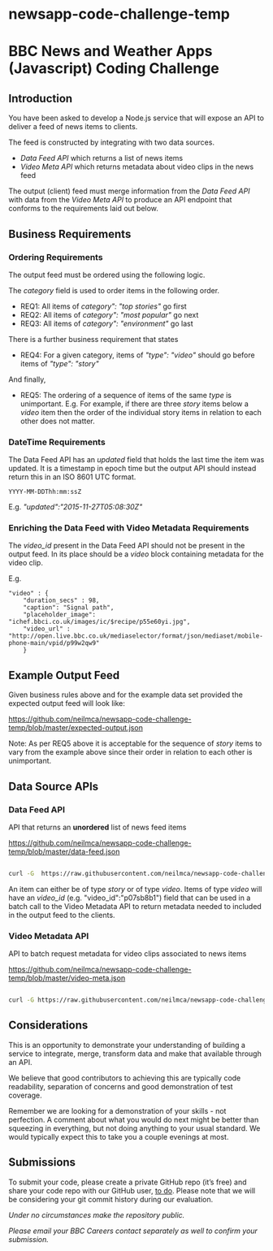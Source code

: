 # newsapp-code-challenge-temp

  

# BBC News and Weather Apps (Javascript) Coding Challenge

  

## Introduction

You have been asked to develop a Node.js service that will expose an API to deliver a feed of news items to clients.

The feed is constructed by integrating with two data sources.
* *Data Feed API* which returns a list of news items
* *Video Meta API* which returns metadata about video clips in the news feed

The output (client) feed must merge information from the *Data Feed API* with data from the *Video Meta API* to produce an API endpoint that conforms to the requirements laid out below.

## Business Requirements

### Ordering Requirements
The output feed must be ordered using the following logic.

The *category* field is used to order items in the following order.
* REQ1: All  items of *category": "top stories"* go first
* REQ2: All  items of *category": "most popular"* go next
* REQ3: All  items of *category": "environment"* go last

There is a further business requirement that states
* REQ4: For a given category, items of *"type": "video"* should go before items of *"type": "story"* 

And finally,
* REQ5: The ordering of a sequence of items of the same *type* is unimportant. E.g. For example, if there are three *story* items below a *video* item then the order of the individual story items in relation to each other does not matter.

### DateTime Requirements

The Data Feed API has an *updated* field that  holds the last time the item was updated. It is a timestamp in epoch time but the output API should instead return this in an ISO 8601 UTC format.

```YYYY-MM-DDThh:mm:ssZ```

E.g. *"updated":"2015-11-27T05:08:30Z"*

### Enriching the Data Feed with Video Metadata Requirements

The *video_id* present in the Data Feed API should not be present in the output feed. In its place should be a *video* block containing metadata for the video clip.

E.g. 

```
"video" : {
    "duration_secs" : 98,
    "caption": "Signal path",
    "placeholder_image": "ichef.bbci.co.uk/images/ic/$recipe/p55e60yi.jpg",
    "video_url" : "http://open.live.bbc.co.uk/mediaselector/format/json/mediaset/mobile-phone-main/vpid/p99w2qw9"
    }
```

## Example Output Feed
 Given business rules above and for the example data set provided the expected output feed will look like:
 
 https://github.com/neilmca/newsapp-code-challenge-temp/blob/master/expected-output.json

Note: As per REQ5 above it is acceptable for the sequence of *story* items to vary from the example above since their order in relation to each other is unimportant.
  
## Data Source APIs
### Data Feed API

API that returns an **unordered** list of news feed items

https://github.com/neilmca/newsapp-code-challenge-temp/blob/master/data-feed.json

```bash

curl -G  https://raw.githubusercontent.com/neilmca/newsapp-code-challenge-temp/master/data-feed.json

```

  

An item can either be of type *story* or of type *video*. Items of type *video* will have an *video_id* (e.g. "video_id":"p07sb8b1") field that can be used in a batch call to the Video Metadata API to return metadata needed to included in the output feed to the clients.

  

### Video Metadata API

API to batch request metadata for video clips associated to news items

https://github.com/neilmca/newsapp-code-challenge-temp/blob/master/video-meta.json

```bash

curl -G https://raw.githubusercontent.com/neilmca/newsapp-code-challenge-temp/master/video-meta.json?id=p91a64ab,p07sb8b1,p07d60yr,p66j71gh

```
## Considerations
This is an opportunity to demonstrate your understanding of building a service to integrate, merge, transform data and make that available through an API. 

We believe that good contributors to achieving this are typically code readability, separation of concerns and good demonstration of test coverage. 

Remember we are looking for a demonstration of your skills - not perfection. A comment about what you would do next might be better than squeezing in everything, but not doing anything to your usual standard. We would typically expect this to take you a couple evenings at most.

## Submissions
  
To submit your code, please create a private GitHub repo (it’s free) and share your code repo with our GitHub user, [to do](https://github.com/bbcnewsapps). Please note that we will be considering your git commit history during our evaluation.

_Under no circumstances make the repository public._

_Please email your BBC Careers contact separately as well to confirm your submission._